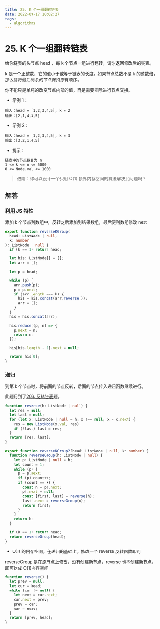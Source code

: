 ```yaml
---
title: 25. K 个一组翻转链表
date: 2022-09-17 10:02:27
tags:
  - algorithms
---
```


# 25. K 个一组翻转链表

给你链表的头节点 head ，每 k 个节点一组进行翻转，请你返回修改后的链表。

k 是一个正整数，它的值小于或等于链表的长度。如果节点总数不是 k 的整数倍，那么请将最后剩余的节点保持原有顺序。

你不能只是单纯的改变节点内部的值，而是需要实际进行节点交换。

- 示例 1：

```
输入：head = [1,2,3,4,5], k = 2
输出：[2,1,4,3,5]
```

- 示例 2：

```
输入：head = [1,2,3,4,5], k = 3
输出：[3,2,1,4,5]
```

- 提示：

```
链表中的节点数目为 n
1 <= k <= n <= 5000
0 <= Node.val <= 1000
```

> 进阶：你可以设计一个只用 O(1) 额外内存空间的算法解决此问题吗？

## 解答

### 利用 JS 特性

添加 k 个节点到数组中，反转之后添加到结果数组，最后便利数组修改 next

```ts
export function reverseKGroup(
  head: ListNode | null,
  k: number
): ListNode | null {
  if (k == 1) return head;

  let his: ListNode[] = [];
  let arr = [];

  let p = head;

  while (p) {
    arr.push(p);
    p = p.next;
    if (arr.length === k) {
      his = his.concat(arr.reverse());
      arr = [];
    }
  }
  his = his.concat(arr);

  his.reduce((p, n) => {
    p.next = n;
    return n;
  });

  his[his.length - 1].next = null;

  return his[0];
}
```

### 递归

到第 k 个节点时，将前面的节点反转，后面的节点传入递归函数继续进行。

此题用到了[206. 反转链表](https://github.com/shellingfordly/algorithms/tree/master/src/206_reverseList)题。

```ts
function reverse(h: ListNode | null) {
  let res = null;
  let last = null;
  for (let x: ListNode | null = h; x !== null; x = x.next) {
    res = new ListNode(x.val, res);
    if (!last) last = res;
  }
  return [res, last];
}

export function reverseKGroup2(head: ListNode | null, k: number) {
  function reverseGroup(h: ListNode | null) {
    let p: ListNode | null = h;
    let count = 1;
    while (p) {
      p = p.next;
      if (p) count++;
      if (count == k) {
        const n = p!.next;
        p!.next = null;
        const [first, last] = reverse(h);
        last!.next = reverseGroup(n);
        return first;
      }
    }
    return h;
  }

  if (k == 1) return head;
  return reverseGroup(head);
}
```

- O(1) 的内存空间，在递归的基础上，修改一个 reverse 反转函数即可

reverseGroup 是在原节点上修改，没有创建新节点，reverse 也不创建新节点，即可达成 O(1)内存空间

```ts
function reverse() {
  let prev = null;
  let cur = head;
  while (cur != null) {
    let next = cur.next;
    cur.next = prev;
    prev = cur;
    cur = next;
  }
  return [prev, head];
}
```
